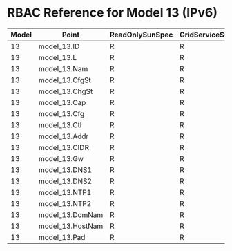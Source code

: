 # RBAC Reference for Model 13 (IPv6)

| Model | Point | ReadOnlySunSpec | GridServiceSunSpec | NetworkAdministratorSunSpec | SuperAdministratorSpec | 
|-------|-------|------------------|---------------------|------------------|--------------------|
| 13 | model_13.ID | R | R | R | R |
| 13 | model_13.L | R | R | R | R |
| 13 | model_13.Nam | R | R | RW | RW |
| 13 | model_13.CfgSt | R | R | R | R |
| 13 | model_13.ChgSt | R | R | R | R |
| 13 | model_13.Cap | R | R | R | R |
| 13 | model_13.Cfg | R | R | RW | RW |
| 13 | model_13.Ctl | R | R | RW | RW |
| 13 | model_13.Addr | R | R | RW | RW |
| 13 | model_13.CIDR | R | R | RW | RW |
| 13 | model_13.Gw | R | R | RW | RW |
| 13 | model_13.DNS1 | R | R | RW | RW |
| 13 | model_13.DNS2 | R | R | RW | RW |
| 13 | model_13.NTP1 | R | R | RW | RW |
| 13 | model_13.NTP2 | R | R | RW | RW |
| 13 | model_13.DomNam | R | R | RW | RW |
| 13 | model_13.HostNam | R | R | RW | RW |
| 13 | model_13.Pad | R | R | R | R |
